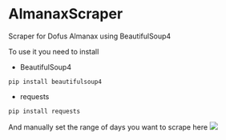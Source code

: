 # AlmanaxScraper
Scraper for Dofus Almanax using BeautifulSoup4

To use it you need to install
* BeautifulSoup4
```
pip install beautifulsoup4
```
* requests
```
pip install requests
```
And manually set the range of days you want to scrape here
![](https://i.imgur.com/BhF6UsT.png)
